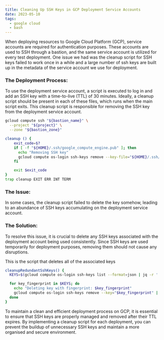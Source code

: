 ```yaml
---
title: Cleaning Up SSH Keys in GCP Deployment Service Accounts
date: 2023-05-10
tags:
  - google cloud
  - bash
---
```


When deploying resources to Google Cloud Platform (GCP), service accounts are required for authentication purposes. These accounts are used to SSH through a bastion, and the same service account is utilized for every test deployment. One issue we had was the cleanup script for SSH keys failed to work once in a while and a large number of ssh keys are built up in the metadata of the service account we use for deployment.


### The Deployment Process:


To use the deployment service account, a script is executed to log in and add an SSH key with a time-to-live (TTL) of 30 minutes. Ideally, a cleanup script should be present in each of these files, which runs when the main script exits. This cleanup script is responsible for removing the SSH key from the deployment service account.


```bash
gcloud compute ssh "${bastion_name}" \
  --project "${project}" \
  --zone "${bastion_zone}"
```


```bash
cleanup () {
    exit_code=$?
    if [ -f "${HOME}/.ssh/google_compute_engine.pub" ]; then
      echo "Removing SSH key"
      gcloud compute os-login ssh-keys remove --key-file="${HOME}/.ssh/google_compute_engine.pub"
    fi

    exit $exit_code
}
trap cleanup EXIT ERR INT TERM
```


### The Issue:


In some cases, the cleanup script failed to delete the key somehow, leading to an abundance of SSH keys accumulating on the deployment service account. 


### The Solution:


To resolve this issue, it is crucial to delete any SSH keys associated with the deployment account being used consistently. Since SSH keys are used temporarily for deployment purposes, removing them should not cause any disruptions.


This is the script that deletes all of the associated keys


```bash
cleanupRedundantSshKeys() {
  KEYS=$(gcloud compute os-login ssh-keys list --format=json | jq -r '.[].value.fingerprint')

  for key_fingerprint in $KEYS; do
    echo "Deleting key with fingerprint: $key_fingerprint"
    gcloud compute os-login ssh-keys remove --key="$key_fingerprint" || true
  done
}
```


To maintain a clean and efficient deployment process on GCP, it is essential to ensure that SSH keys are properly managed and removed after their TTL expires. By implementing a cleanup script for each deployment, you can prevent the buildup of unnecessary SSH keys and maintain a more organised and secure environment.


